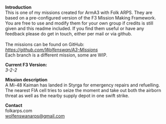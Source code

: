 <b>Introduction</b><br/>
This is one of my missions created for ArmA3 with Folk ARPS. They are based on a pre-configured version of the F3 Mission Making Framework. You are free to use and modify them for your own group if credits is still given and this readme included. If you find them useful or have any feedback please do get in touch, either per mail or via github.<br/><br/>
The missions can be found on GitHub:<br/>
<i>https://github.com/Wolfenswan/A3-Missions</i><br/>
Each branch is a different mission, some are WIP.<br/>

<b>Current F3 Version:</b><br/>
<i>3-2-2</i>

<b>Mission description</b><br/>
A Mi-48 Kaiman has landed in Styrga for emergency repairs and refuelling. The nearest FIA cell tries to seize the moment and take out both the airborn threat as well as the nearby supply depot in one swift strike.

<b>Contact</b><br/>
folkarps.com<br/>
wolfenswanarps@gmail.com<br/>
